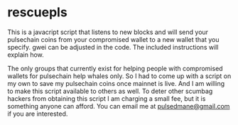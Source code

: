 # rescuepls
This is a javacript script that listens to new blocks and will send your pulsechain coins from your compromised wallet to a new wallet that you specify. gwei can be adjusted in the code. The included instructions will explain how.

The only groups that currently exist for helping people with compromised wallets for pulsechain help whales only. So I had to come up with a script on my own to save my pulsechain coins once mainnet is live. And I am willing to make this script available to others as well. To deter other scumbag hackers from obtaining this script I am charging a small fee, but it is something anyone can afford. You can email me at pulsedmane@gmail.com if you are interested.
